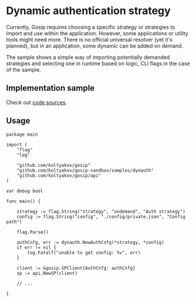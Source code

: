 # Dynamic authentication strategy

Currently, Gosip requires choosing a specific strategy or strategies to import and use within the application. However, some applications or utility tools might need more. There is no official universal resolver (yet it's planned), but in an application, some dynamic can be added on demand.

The sample shows a simple way of importing potentially demanded strategies and selecting one in runtime based on logic, CLI flags in the case of the sample.

## Implementation sample

Check out [code sources](./dynauth.go).

## Usage

```golang
package main

import (
	"flag"
	"log"

	"github.com/koltyakov/gosip"
	"github.com/koltyakov/gosip-sandbox/samples/dynauth"
	"github.com/koltyakov/gosip/api"
)

var debug bool

func main() {

	strategy := flag.String("strategy", "ondemand", "Auth strategy")
	config := flag.String("config", "./config/private.json", "Config path")

	flag.Parse()

	authCnfg, err := dynauth.NewAuthCnfg(*strategy, *config)
	if err != nil {
		log.Fatalf("unable to get config: %v", err)
	}

	client := &gosip.SPClient{AuthCnfg: authCnfg}
	sp := api.NewSP(client)

	// ...

}
```
